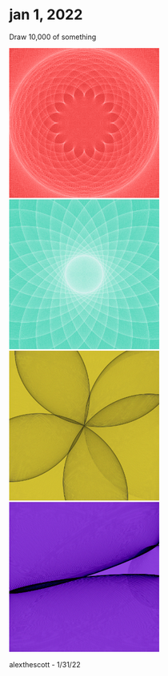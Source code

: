 # jan 1, 2022

Draw 10,000 of something

<p float="left">
	<img width="300" src="./images/jan_1_1.png">
	<img width="300" src="./images/jan_1_2.png">
	<img width="300" src="./images/jan_1_3.png">
	<img width="300" src="./images/jan_1_4.png">
</p>

alexthescott - 1/31/22